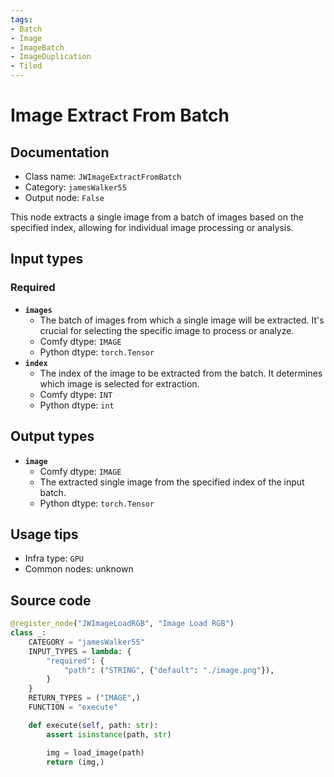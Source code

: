 ```yaml
---
tags:
- Batch
- Image
- ImageBatch
- ImageDuplication
- Tiled
---
```


# Image Extract From Batch
## Documentation
- Class name: `JWImageExtractFromBatch`
- Category: `jamesWalker55`
- Output node: `False`

This node extracts a single image from a batch of images based on the specified index, allowing for individual image processing or analysis.
## Input types
### Required
- **`images`**
    - The batch of images from which a single image will be extracted. It's crucial for selecting the specific image to process or analyze.
    - Comfy dtype: `IMAGE`
    - Python dtype: `torch.Tensor`
- **`index`**
    - The index of the image to be extracted from the batch. It determines which image is selected for extraction.
    - Comfy dtype: `INT`
    - Python dtype: `int`
## Output types
- **`image`**
    - Comfy dtype: `IMAGE`
    - The extracted single image from the specified index of the input batch.
    - Python dtype: `torch.Tensor`
## Usage tips
- Infra type: `GPU`
- Common nodes: unknown


## Source code
```python
@register_node("JWImageLoadRGB", "Image Load RGB")
class _:
    CATEGORY = "jamesWalker55"
    INPUT_TYPES = lambda: {
        "required": {
            "path": ("STRING", {"default": "./image.png"}),
        }
    }
    RETURN_TYPES = ("IMAGE",)
    FUNCTION = "execute"

    def execute(self, path: str):
        assert isinstance(path, str)

        img = load_image(path)
        return (img,)

```
